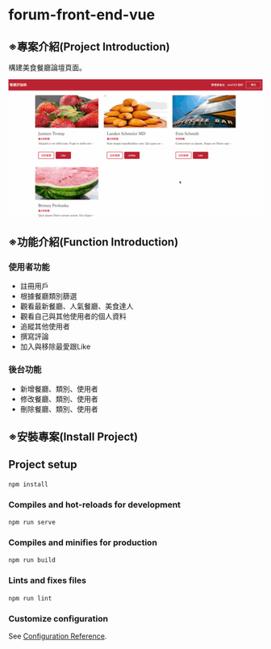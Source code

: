 # forum-front-end-vue
## ※專案介紹(Project Introduction)
構建美食餐廳論壇頁面。

![show page](./3.gif)

## ※功能介紹(Function Introduction)
### 使用者功能
- 註冊用戶
- 根據餐廳類別篩選
- 觀看最新餐廳、人氣餐廳、美食達人
- 觀看自己與其他使用者的個人資料
- 追縱其他使用者
- 撰寫評論
- 加入與移除最愛跟Like

### 後台功能
- 新增餐廳、類別、使用者
- 修改餐廳、類別、使用者
- 刪除餐廳、類別、使用者

## ※安裝專案(Install Project)

## Project setup
```
npm install
```

### Compiles and hot-reloads for development
```
npm run serve
```

### Compiles and minifies for production
```
npm run build
```

### Lints and fixes files
```
npm run lint
```

### Customize configuration
See [Configuration Reference](https://cli.vuejs.org/config/).
